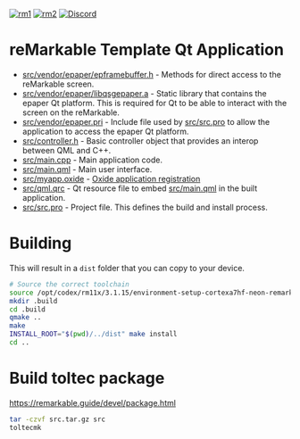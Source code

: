 [![rm1](https://img.shields.io/badge/rM1-supported-green)](https://remarkable.com/store/remarkable) [![rm2](https://img.shields.io/badge/rM2-supported-green)](https://remarkable.com/store/remarkable-2) [![Discord](https://img.shields.io/discord/385916768696139794.svg?label=reMarkable&logo=discord&logoColor=ffffff&color=7389D8&labelColor=6A7EC2)](https://discord.gg/ATqQGfu)

reMarkable Template Qt Application
==================================

- [src/vendor/epaper/epframebuffer.h](src/vendor/epaper/epframebuffer.h) - Methods for direct access to the reMarkable screen.
- [src/vendor/epaper/libqsgepaper.a](src/vendor/epaper/libqsgepaper.a) - Static library that contains the epaper Qt platform. This is required for Qt to be able to interact with the screen on the reMarkable.
- [src/vendor/epaper.pri](src/vendor/epaper.pri) - Include file used by [src/src.pro](src/src.pro) to allow the application to access the epaper Qt platform.
- [src/controller.h](src/controller.h) - Basic controller object that provides an interop between QML and C++.
- [src/main.cpp](src/main.cpp) - Main application code.
- [src/main.qml](src/main.qml) - Main user interface.
- [src/myapp.oxide](src/myapp.oxide) - [Oxide application registration](https://oxide.eeems.codes/documentation/03_application_registration_format.html)
- [src/qml.qrc](src/qml.qrc) - Qt resource file to embed [src/main.qml](src/main.qml) in the built application.
- [src/src.pro](src/src.pro) - Project file. This defines the build and install process.

Building
========

This will result in a `dist` folder that you can copy to your device.

```bash
# Source the correct toolchain
source /opt/codex/rm11x/3.1.15/environment-setup-cortexa7hf-neon-remarkable-linux-gnueabi
mkdir .build
cd .build
qmake ..
make
INSTALL_ROOT="$(pwd)/../dist" make install
cd ..
```

Build toltec package
====================

https://remarkable.guide/devel/package.html

```bash
tar -czvf src.tar.gz src
toltecmk
```

